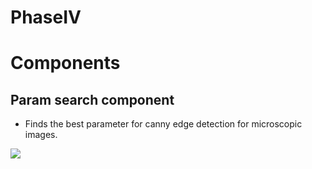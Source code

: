 # PhaseIV

# Components 

## Param search component

* Finds the best parameter for canny edge detection for microscopic images.

![](docs_images/param_serach.gif)